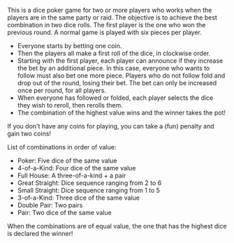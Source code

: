 This is a dice poker game for two or more players who works when the players are in the same party or raid.
The objective is to achieve the best combination in two dice rolls. The first player is the one who won the previous round. A normal game is played with six pieces per player.

 

- Everyone starts by betting one coin.
- Then the players all make a first roll of the dice, in clockwise order.
- Starting with the first player, each player can announce if they increase the bet by an additional piece. In this case, everyone who wants to follow must also bet one more piece. Players who do not follow fold and drop out of the round, losing their bet. The bet can only be increased once per round, for all players.
- When everyone has followed or folded, each player selects the dice they wish to reroll, then rerolls them.
- The combination of the highest value wins and the winner takes the pot!

If you don't have any coins for playing, you can take a (fun) penalty and gain two coins!

List of combinations in order of value:

- Poker: Five dice of the same value
- 4-of-a-Kind: Four dice of the same value
- Full House: A three-of-a-kind + a pair
- Great Straight: Dice sequence ranging from 2 to 6
- Small Straight: Dice sequence ranging from 1 to 5
- 3-of-a-Kind: Three dice of the same value
- Double Pair: Two pairs
- Pair: Two dice of the same value
 
When the combinations are of equal value, the one that has the highest dice is declared the winner!

